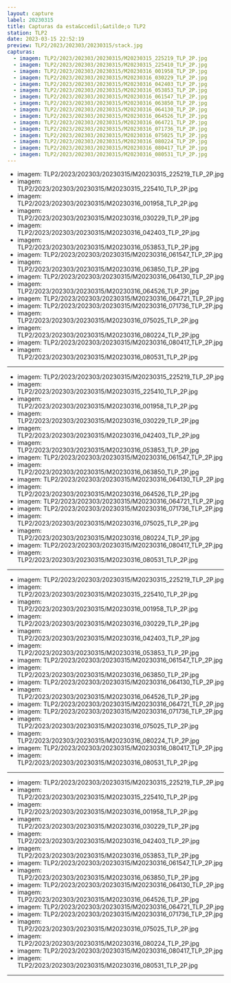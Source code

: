 ```yaml
---
layout: capture
label: 20230315
title: Capturas da esta&ccedil;&atilde;o TLP2
station: TLP2
date: 2023-03-15 22:52:19
preview: TLP2/2023/202303/20230315/stack.jpg
capturas:
  - imagem: TLP2/2023/202303/20230315/M20230315_225219_TLP_2P.jpg
  - imagem: TLP2/2023/202303/20230315/M20230315_225410_TLP_2P.jpg
  - imagem: TLP2/2023/202303/20230315/M20230316_001958_TLP_2P.jpg
  - imagem: TLP2/2023/202303/20230315/M20230316_030229_TLP_2P.jpg
  - imagem: TLP2/2023/202303/20230315/M20230316_042403_TLP_2P.jpg
  - imagem: TLP2/2023/202303/20230315/M20230316_053853_TLP_2P.jpg
  - imagem: TLP2/2023/202303/20230315/M20230316_061547_TLP_2P.jpg
  - imagem: TLP2/2023/202303/20230315/M20230316_063850_TLP_2P.jpg
  - imagem: TLP2/2023/202303/20230315/M20230316_064130_TLP_2P.jpg
  - imagem: TLP2/2023/202303/20230315/M20230316_064526_TLP_2P.jpg
  - imagem: TLP2/2023/202303/20230315/M20230316_064721_TLP_2P.jpg
  - imagem: TLP2/2023/202303/20230315/M20230316_071736_TLP_2P.jpg
  - imagem: TLP2/2023/202303/20230315/M20230316_075025_TLP_2P.jpg
  - imagem: TLP2/2023/202303/20230315/M20230316_080224_TLP_2P.jpg
  - imagem: TLP2/2023/202303/20230315/M20230316_080417_TLP_2P.jpg
  - imagem: TLP2/2023/202303/20230315/M20230316_080531_TLP_2P.jpg
---
```

  - imagem: TLP2/2023/202303/20230315/M20230315_225219_TLP_2P.jpg
  - imagem: TLP2/2023/202303/20230315/M20230315_225410_TLP_2P.jpg
  - imagem: TLP2/2023/202303/20230315/M20230316_001958_TLP_2P.jpg
  - imagem: TLP2/2023/202303/20230315/M20230316_030229_TLP_2P.jpg
  - imagem: TLP2/2023/202303/20230315/M20230316_042403_TLP_2P.jpg
  - imagem: TLP2/2023/202303/20230315/M20230316_053853_TLP_2P.jpg
  - imagem: TLP2/2023/202303/20230315/M20230316_061547_TLP_2P.jpg
  - imagem: TLP2/2023/202303/20230315/M20230316_063850_TLP_2P.jpg
  - imagem: TLP2/2023/202303/20230315/M20230316_064130_TLP_2P.jpg
  - imagem: TLP2/2023/202303/20230315/M20230316_064526_TLP_2P.jpg
  - imagem: TLP2/2023/202303/20230315/M20230316_064721_TLP_2P.jpg
  - imagem: TLP2/2023/202303/20230315/M20230316_071736_TLP_2P.jpg
  - imagem: TLP2/2023/202303/20230315/M20230316_075025_TLP_2P.jpg
  - imagem: TLP2/2023/202303/20230315/M20230316_080224_TLP_2P.jpg
  - imagem: TLP2/2023/202303/20230315/M20230316_080417_TLP_2P.jpg
  - imagem: TLP2/2023/202303/20230315/M20230316_080531_TLP_2P.jpg
---
  - imagem: TLP2/2023/202303/20230315/M20230315_225219_TLP_2P.jpg
  - imagem: TLP2/2023/202303/20230315/M20230315_225410_TLP_2P.jpg
  - imagem: TLP2/2023/202303/20230315/M20230316_001958_TLP_2P.jpg
  - imagem: TLP2/2023/202303/20230315/M20230316_030229_TLP_2P.jpg
  - imagem: TLP2/2023/202303/20230315/M20230316_042403_TLP_2P.jpg
  - imagem: TLP2/2023/202303/20230315/M20230316_053853_TLP_2P.jpg
  - imagem: TLP2/2023/202303/20230315/M20230316_061547_TLP_2P.jpg
  - imagem: TLP2/2023/202303/20230315/M20230316_063850_TLP_2P.jpg
  - imagem: TLP2/2023/202303/20230315/M20230316_064130_TLP_2P.jpg
  - imagem: TLP2/2023/202303/20230315/M20230316_064526_TLP_2P.jpg
  - imagem: TLP2/2023/202303/20230315/M20230316_064721_TLP_2P.jpg
  - imagem: TLP2/2023/202303/20230315/M20230316_071736_TLP_2P.jpg
  - imagem: TLP2/2023/202303/20230315/M20230316_075025_TLP_2P.jpg
  - imagem: TLP2/2023/202303/20230315/M20230316_080224_TLP_2P.jpg
  - imagem: TLP2/2023/202303/20230315/M20230316_080417_TLP_2P.jpg
  - imagem: TLP2/2023/202303/20230315/M20230316_080531_TLP_2P.jpg
---
  - imagem: TLP2/2023/202303/20230315/M20230315_225219_TLP_2P.jpg
  - imagem: TLP2/2023/202303/20230315/M20230315_225410_TLP_2P.jpg
  - imagem: TLP2/2023/202303/20230315/M20230316_001958_TLP_2P.jpg
  - imagem: TLP2/2023/202303/20230315/M20230316_030229_TLP_2P.jpg
  - imagem: TLP2/2023/202303/20230315/M20230316_042403_TLP_2P.jpg
  - imagem: TLP2/2023/202303/20230315/M20230316_053853_TLP_2P.jpg
  - imagem: TLP2/2023/202303/20230315/M20230316_061547_TLP_2P.jpg
  - imagem: TLP2/2023/202303/20230315/M20230316_063850_TLP_2P.jpg
  - imagem: TLP2/2023/202303/20230315/M20230316_064130_TLP_2P.jpg
  - imagem: TLP2/2023/202303/20230315/M20230316_064526_TLP_2P.jpg
  - imagem: TLP2/2023/202303/20230315/M20230316_064721_TLP_2P.jpg
  - imagem: TLP2/2023/202303/20230315/M20230316_071736_TLP_2P.jpg
  - imagem: TLP2/2023/202303/20230315/M20230316_075025_TLP_2P.jpg
  - imagem: TLP2/2023/202303/20230315/M20230316_080224_TLP_2P.jpg
  - imagem: TLP2/2023/202303/20230315/M20230316_080417_TLP_2P.jpg
  - imagem: TLP2/2023/202303/20230315/M20230316_080531_TLP_2P.jpg
---
  - imagem: TLP2/2023/202303/20230315/M20230315_225219_TLP_2P.jpg
  - imagem: TLP2/2023/202303/20230315/M20230315_225410_TLP_2P.jpg
  - imagem: TLP2/2023/202303/20230315/M20230316_001958_TLP_2P.jpg
  - imagem: TLP2/2023/202303/20230315/M20230316_030229_TLP_2P.jpg
  - imagem: TLP2/2023/202303/20230315/M20230316_042403_TLP_2P.jpg
  - imagem: TLP2/2023/202303/20230315/M20230316_053853_TLP_2P.jpg
  - imagem: TLP2/2023/202303/20230315/M20230316_061547_TLP_2P.jpg
  - imagem: TLP2/2023/202303/20230315/M20230316_063850_TLP_2P.jpg
  - imagem: TLP2/2023/202303/20230315/M20230316_064130_TLP_2P.jpg
  - imagem: TLP2/2023/202303/20230315/M20230316_064526_TLP_2P.jpg
  - imagem: TLP2/2023/202303/20230315/M20230316_064721_TLP_2P.jpg
  - imagem: TLP2/2023/202303/20230315/M20230316_071736_TLP_2P.jpg
  - imagem: TLP2/2023/202303/20230315/M20230316_075025_TLP_2P.jpg
  - imagem: TLP2/2023/202303/20230315/M20230316_080224_TLP_2P.jpg
  - imagem: TLP2/2023/202303/20230315/M20230316_080417_TLP_2P.jpg
  - imagem: TLP2/2023/202303/20230315/M20230316_080531_TLP_2P.jpg
---
